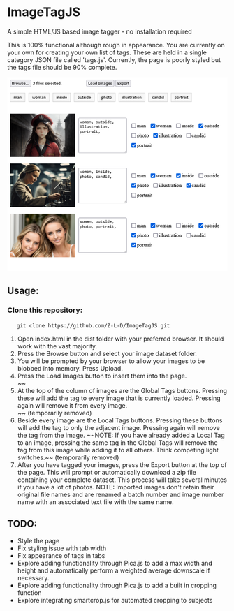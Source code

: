 # ImageTagJS
A simple HTML/JS based image tagger - no installation required


This is 100% functional although rough in appearance. You are currently on your own for creating your own list of tags. These are held in a single category JSON file called 'tags.js'. Currently, the page is poorly styled but the tags file should be 90% complete.

<img src="ImageTagJS.png"/>

## Usage:

### Clone this repository:

```
   git clone https://github.com/Z-L-D/ImageTagJS.git
```

<ol>
    <li>Open index.html in the dist folder with your preferred browser. It should work with the vast majority.</li>
    <li>Press the Browse button and select your image dataset folder.</li>
    <li>You will be prompted by your browser to allow your images to be blobbed into memory. Press Upload.</li>
    <li>Press the Load Images button to insert them into the page.</li>
    ~~<li>At the top of the column of images are the Global Tags buttons. Pressing these will add the tag to every image that is currently loaded. Pressing again will remove it from every image.</li>~~ (temporarily removed)
    <li>Beside every image are the Local Tags buttons. Pressing these buttons will add the tag to only the adjacent image. Pressing again will remove the tag from the image. ~~NOTE: If you have already added a Local Tag to an image, pressing the same tag in the Global Tags will remove the tag from this image while adding it to all others. Think competing light switches.~~ (temporarily removed)</li>
    <li>After you have tagged your images, press the Export button at the top of the page. This will prompt or automatically download a zip file containing your complete dataset. This process will take several minutes if you have a lot of photos. NOTE: Imported images don't retain their original file names and are renamed a batch number and image number name with an associated text file with the same name. </li>
</ol> 

## TODO:
<ul>
    <li>Style the page</li>
    <li>Fix styling issue with tab width</li>
    <li>Fix appearance of tags in tabs</li>
    <li>Explore adding functionality through Pica.js to add a max width and height and automatically perform a weighted average downscale if necessary.</li>
    <li>Explore adding functionality through Pica.js to add a built in cropping function</li>
    <li>Explore integrating smartcrop.js for automated cropping to subjects</li>
</ul>